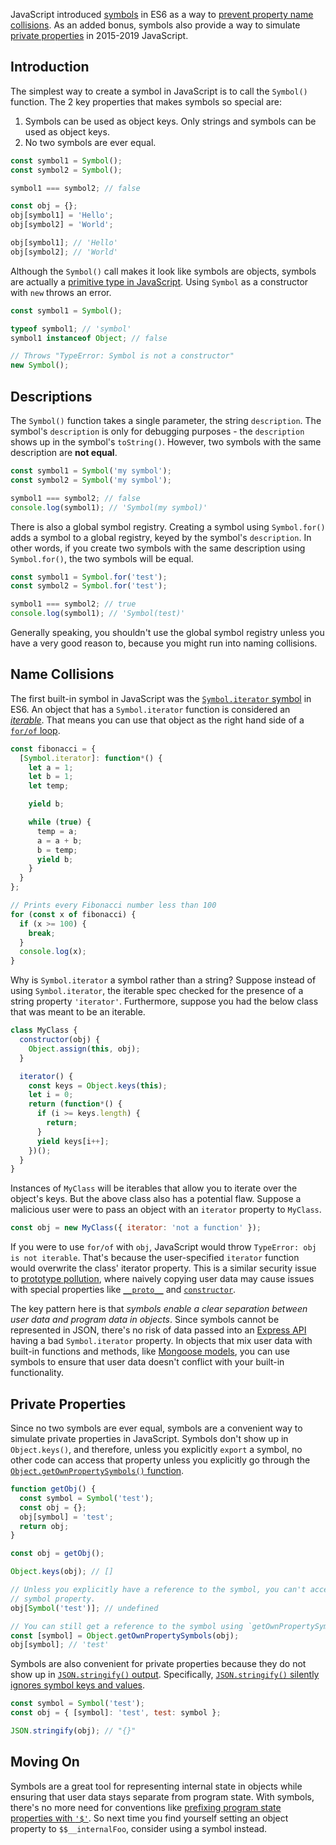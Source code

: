 JavaScript introduced [symbols](https://developer.mozilla.org/en-US/docs/Web/JavaScript/Reference/Global_Objects/Symbol) in ES6 as a way to [prevent property name collisions](https://medium.com/intrinsic/javascript-symbols-but-why-6b02768f4a5c). As an added bonus, symbols also provide a way to simulate [private properties](/nodejs-12-private-class-fields.html) in 2015-2019 JavaScript.

Introduction
------------

The simplest way to create a symbol in JavaScript is to call the `Symbol()`
function. The 2 key properties that makes symbols so special are:

1. Symbols can be used as object keys. Only strings and symbols can be used as object keys. 
2. No two symbols are ever equal.

```javascript
const symbol1 = Symbol();
const symbol2 = Symbol();

symbol1 === symbol2; // false

const obj = {};
obj[symbol1] = 'Hello';
obj[symbol2] = 'World';

obj[symbol1]; // 'Hello'
obj[symbol2]; // 'World'
```

Although the `Symbol()` call makes it look like symbols are objects, symbols are
actually a [primitive type in JavaScript](https://developer.mozilla.org/en-US/docs/Web/JavaScript/Data_structures). Using
`Symbol` as a constructor with `new` throws an error.

```javascript
const symbol1 = Symbol();

typeof symbol1; // 'symbol'
symbol1 instanceof Object; // false

// Throws "TypeError: Symbol is not a constructor"
new Symbol();
```

Descriptions
------------

The `Symbol()` function takes a single parameter, the string `description`.
The symbol's `description` is only for debugging purposes - the `description`
shows up in the symbol's `toString()`. However, two symbols with
the same description are **not equal**.

```javascript
const symbol1 = Symbol('my symbol');
const symbol2 = Symbol('my symbol');

symbol1 === symbol2; // false
console.log(symbol1); // 'Symbol(my symbol)'
```

There is also a global symbol registry. Creating a symbol using `Symbol.for()`
adds a symbol to a global registry, keyed by the symbol's `description`. In other
words, if you create two symbols with the same description using `Symbol.for()`,
the two symbols will be equal.

```javascript
const symbol1 = Symbol.for('test');
const symbol2 = Symbol.for('test');

symbol1 === symbol2; // true
console.log(symbol1); // 'Symbol(test)'
```

Generally speaking, you shouldn't use the global symbol registry unless you
have a very good reason to, because you might run into naming collisions.

Name Collisions
---------------

The first built-in symbol in JavaScript was the [`Symbol.iterator` symbol](https://developer.mozilla.org/en-US/docs/Web/JavaScript/Reference/Global_Objects/Symbol/iterator) in ES6.
An object that has a `Symbol.iterator` function is considered an [_iterable_](https://developer.mozilla.org/en-US/docs/Web/JavaScript/Reference/Iteration_protocols#The_iterable_protocol).
That means you can use that object as the right hand side of a [`for/of` loop](/for-vs-for-each-vs-for-in-vs-for-of-in-javascript).

```javascript
const fibonacci = {
  [Symbol.iterator]: function*() {
    let a = 1;
    let b = 1;
    let temp;

    yield b;

    while (true) {
      temp = a;
      a = a + b;
      b = temp;
      yield b;
    }
  }
};

// Prints every Fibonacci number less than 100
for (const x of fibonacci) {
  if (x >= 100) {
    break;
  }
  console.log(x);
}
```

Why is `Symbol.iterator` a symbol rather than a string? Suppose instead of
using `Symbol.iterator`, the iterable spec checked for the presence of a
string property `'iterator'`. Furthermore, suppose you had the below class
that was meant to be an iterable.

```javascript
class MyClass {
  constructor(obj) {
    Object.assign(this, obj);
  }

  iterator() {
    const keys = Object.keys(this);
    let i = 0;
    return (function*() {
      if (i >= keys.length) {
        return;
      }
      yield keys[i++];
    })();
  }
}
```

Instances of `MyClass` will be iterables that allow you to iterate over the
object's keys. But the above class also has a potential flaw. Suppose a malicious
user were to pass an object with an `iterator` property to `MyClass`.

```javascript
const obj = new MyClass({ iterator: 'not a function' });
```

If you were to use `for/of` with `obj`, JavaScript would throw `TypeError: obj is not iterable`. That's because the user-specified `iterator` function would overwrite the 
class' iterator property. This is a similar security issue to [prototype pollution](/mongoose-prototype-pollution-vulnerability-disclosure), where naively copying user data may cause issues with special properties like [`__proto__`](https://developer.mozilla.org/en-US/docs/Web/JavaScript/Reference/Global_Objects/Object/proto) and [`constructor`](https://developer.mozilla.org/en-US/docs/Web/JavaScript/Reference/Global_Objects/Object/constructor).

The key pattern here is that _symbols enable a clear separation between user data and program data in objects_. Since symbols cannot be represented in JSON, there's no
risk of data passed into an [Express API](http://expressjs.com/) having a bad
`Symbol.iterator` property. In objects that mix user data with built-in functions
and methods, like [Mongoose models](https://mongoosejs.com/docs/models.html), you
can use symbols to ensure that user data doesn't conflict with your built-in functionality.

Private Properties
------------------

Since no two symbols are ever equal, symbols are a convenient way to simulate
private properties in JavaScript. Symbols don't show up in `Object.keys()`, and
therefore, unless you explicitly `export` a symbol, no other code can access
that property unless you explicitly go through the [`Object.getOwnPropertySymbols()` function](https://developer.mozilla.org/en-US/docs/Web/JavaScript/Reference/Global_Objects/Object/getOwnPropertySymbols).

```javascript
function getObj() {
  const symbol = Symbol('test');
  const obj = {};
  obj[symbol] = 'test';
  return obj;
}

const obj = getObj();

Object.keys(obj); // []

// Unless you explicitly have a reference to the symbol, you can't access the
// symbol property.
obj[Symbol('test')]; // undefined

// You can still get a reference to the symbol using `getOwnPropertySymbols()`
const [symbol] = Object.getOwnPropertySymbols(obj);
obj[symbol]; // 'test'
```

Symbols are also convenient for private properties because they do not show
up in [`JSON.stringify()` output](/the-80-20-guide-to-json-stringify-in-javascript.html).
Specifically, [`JSON.stringify()` silently ignores symbol keys and values](https://masteringjs.io/tutorials/fundamentals/stringify#converting-values-to-json).

```javascript
const symbol = Symbol('test');
const obj = { [symbol]: 'test', test: symbol };

JSON.stringify(obj); // "{}"
```

Moving On
---------

Symbols are a great tool for representing internal state in objects while
ensuring that user data stays separate from program state. With symbols, there's
no more need for conventions like [prefixing program state properties with `'$'`](https://github.com/angular/angular.js/issues/1463). So next time you find yourself setting an object property to `$$__internalFoo`, consider using a symbol instead.